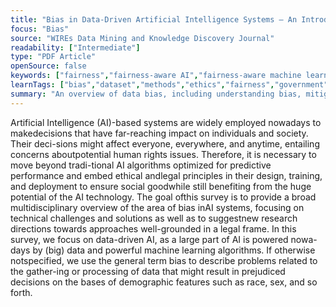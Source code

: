 ```yaml
---
title: "Bias in Data-Driven Artificial Intelligence Systems — An Introductory Survey"
focus: "Bias"
source: "WIREs Data Mining and Knowledge Discovery Journal"
readability: ["Intermediate"]
type: "PDF Article"
openSource: false
keywords: ["fairness","fairness-aware AI","fairness-aware machine learning","interpretability","responsible AI"]
learnTags: ["bias","dataset","methods","ethics","fairness","government"]
summary: "An overview of data bias, including understanding bias, mitigating bias, accounting bias and corresponding legal issues. "
---
```

Artificial Intelligence (AI)-based systems are widely employed nowadays to makedecisions that have far-reaching impact on individuals and society. Their deci-sions might affect everyone, everywhere, and anytime, entailing concerns aboutpotential human rights issues. Therefore, it is necessary to move beyond tradi-tional AI algorithms optimized for predictive performance and embed ethical andlegal principles in their design, training, and deployment to ensure social goodwhile still benefiting from the huge potential of the AI technology. The goal ofthis survey is to provide a broad multidisciplinary overview of the area of bias inAI systems, focusing on technical challenges and solutions as well as to suggestnew research directions towards approaches well-grounded in a legal frame. In this survey, we focus on data-driven AI, as a large part of AI is powered nowa-days by (big) data and powerful machine learning algorithms. If otherwise notspecified, we use the general term bias to describe problems related to the gather-ing or processing of data that might result in prejudiced decisions on the bases of demographic features such as race, sex, and so forth.
